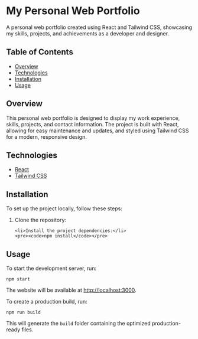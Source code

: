 <!DOCTYPE html>
<html lang="en">
<head>
  <meta charset="UTF-8">
  <meta name="viewport" content="width=device-width, initial-scale=1.0">
  <title>My Personal Web Portfolio - README</title>
</head>
<body>
  <h1>My Personal Web Portfolio</h1>
  <p>A personal web portfolio created using React and Tailwind CSS, showcasing my skills, projects, and achievements as a developer and designer.</p>

  <h2>Table of Contents</h2>
  <ul>
    <li><a href="#overview">Overview</a></li>
    <li><a href="#technologies">Technologies</a></li>
    <li><a href="#installation">Installation</a></li>
    <li><a href="#usage">Usage</a></li>
   
  </ul>

  <h2 id="overview">Overview</h2>
  <p>This personal web portfolio is designed to display my work experience, skills, projects, and contact information. The project is built with React, allowing for easy maintenance and updates, and styled using Tailwind CSS for a modern, responsive design.</p>

  <h2 id="technologies">Technologies</h2>
  <ul>
    <li><a href="https://reactjs.org/">React</a></li>
    <li><a href="https://tailwindcss.com/">Tailwind CSS</a></li>

  </ul>

  <h2 id="installation">Installation</h2>
  <p>To set up the project locally, follow these steps:</p>
  <ol>
    <li>Clone the repository:</li>

    <li>Install the project dependencies:</li>
    <pre><code>npm install</code></pre>

  </ol>

  <h2 id="usage">Usage</h2>
  <p>To start the development server, run:</p>
  <pre><code>npm start</code></pre>
  <p>The website will be available at <a href="http://localhost:3000">http://localhost:3000</a>.</p>
  <p>To create a production build, run:</p>
  <pre><code>npm run build</code></pre>
  <p>This will generate the <code>build</code> folder containing the optimized production-ready files.</p>
</body>
</html>

